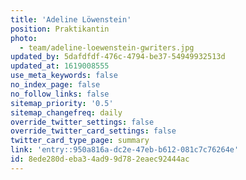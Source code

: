 ```yaml
---
title: 'Adeline Löwenstein'
position: Praktikantin
photo:
  - team/adeline-loewenstein-gwriters.jpg
updated_by: 5dafdfdf-476c-4794-be37-54949932513d
updated_at: 1619008555
use_meta_keywords: false
no_index_page: false
no_follow_links: false
sitemap_priority: '0.5'
sitemap_changefreq: daily
override_twitter_settings: false
override_twitter_card_settings: false
twitter_card_type_page: summary
link: 'entry::950a816a-dc2e-47eb-b612-081c7c76264e'
id: 8ede280d-eba3-4ad9-9d78-2eaec92444ac
---
```

